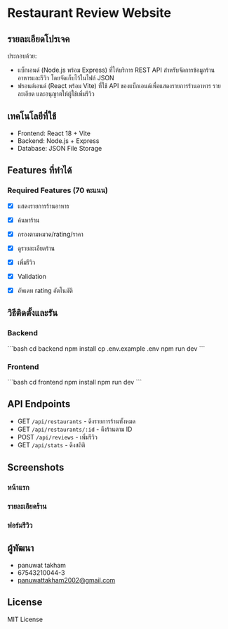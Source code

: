 # Restaurant Review Website

## รายละเอียดโปรเจค
  ประกอบด้วย:
   - แบ็กเอนด์ (Node.js พร้อม Express) ที่ให้บริการ REST API
     สำหรับจัดการข้อมูลร้านอาหารและรีวิว โดยจัดเก็บไว้ในไฟล์ JSON
   - ฟรอนต์เอนด์ (React พร้อม Vite) ที่ใช้ API ของแบ็กเอนด์เพื่อแสดงรายการร้านอาหาร
     รายละเอียด และอนุญาตให้ผู้ใช้เพิ่มรีวิว

## เทคโนโลยีที่ใช้
- Frontend: React 18 + Vite
- Backend: Node.js + Express
- Database: JSON File Storage

## Features ที่ทำได้
### Required Features (70 คะแนน)
- [x] แสดงรายการร้านอาหาร
- [x] ค้นหาร้าน
- [x] กรองตามหมวด/rating/ราคา
- [x] ดูรายละเอียดร้าน
- [x] เพิ่มรีวิว
- [x] Validation
- [x] อัพเดท rating อัตโนมัติ



## วิธีติดตั้งและรัน

### Backend
\`\`\`bash
cd backend
npm install
cp .env.example .env
npm run dev
\`\`\`

### Frontend
\`\`\`bash
cd frontend
npm install
npm run dev
\`\`\`

## API Endpoints
- GET `/api/restaurants` - ดึงรายการร้านทั้งหมด
- GET `/api/restaurants/:id` - ดึงร้านตาม ID
- POST `/api/reviews` - เพิ่มรีวิว
- GET `/api/stats` - ดึงสถิติ

## Screenshots
### หน้าแรก


### รายละเอียดร้าน


### ฟอร์มรีวิว


## ผู้พัฒนา
- panuwat takham
- 67543210044-3
- panuwattakham2002@gmail.com

## License
MIT License